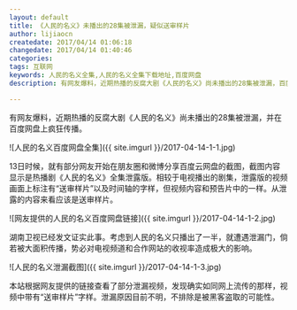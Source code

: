 ```yaml
--- 
layout: default
title: 《人民的名义》未播出的28集被泄漏，疑似送审样片
author: lijiaocn
createdate: 2017/04/14 01:06:18
changedate: 2017/04/14 01:40:46
categories:
tags: 互联网
keywords: 人民的名义全集,人民的名义全集下载地址,百度网盘
description: 有网友爆料，近期热播的反腐大剧《人民的名义》尚未播出的28集被泄漏，百度网盘下载地址。

---
```


有网友爆料，近期热播的反腐大剧《人民的名义》尚未播出的28集被泄漏，并在百度网盘上疯狂传播。

![人民的名义百度网盘全集]({{ site.imgurl }}/2017-04-14-1-1.jpg)

13日时候，就有部分网友开始在朋友圈和微博分享百度云网盘的截图，截图内容显示是热播剧《人民的名义》全集泄露版。相较于电视播出的剧集，泄露版的视频画面上标注有“送审样片”以及时间轴的字样，但视频内容和预告片中的一样。从泄露的内容来看应该是送审样片。

![网友提供的人民的名义百度网盘链接]({{ site.imgurl }}/2017-04-14-1-2.jpg)

湖南卫视已经发文证实此事。考虑到人民的名义只播出了一半，就遭遇泄漏门，倘若被大面积传播，势必对电视频道和合作网站的收视率造成极大的影响。

![人民的名义泄漏截图]({{ site.imgurl }}/2017-04-14-1-3.jpg)

本站根据网友提供的链接查看了部分泄漏视频，发现确实如同网上流传的那样，视频中带有“送审样片”字样。泄漏原因目前不明，不排除是被黑客盗取的可能性。
